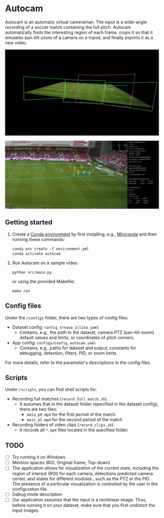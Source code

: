 # Autocam

Autocam is an automatic virtual cameraman. The input is a wide-angle recording of a soccer match containing the full pitch. Autocam automatically finds the interesting region of each frame, crops it so that it emulates pan-tilt-zoom of a camera on a tripod, and finally exports it as a new video.

![Title main](assets/images/title_main.png)

![Title ROI](assets/images/title_roi.png)

## Getting started

1. Create a [Conda environment](https://docs.conda.io/en/latest/) by first installing, e.g., [Miniconda](https://docs.conda.io/projects/miniconda/en/latest/miniconda-install.html) and then running these commands:

    ```shell
    conda env create -f environment.yml
    conda activate autocam
    ```

2. Run Autocam on a sample video.

    ```shell
    python src/main.py
    ```

    or using the provided Makefile:

    ```shell
    make run
    ```

## Config files

Under the `/configs` folder, there are two types of config files:

- Dataset config: `config_trnava_zilina.yaml`
  - Contains, e.g., the path to the dataset, camera PTZ (pan-tilt-zoom) default values and limits, or coordinates of pitch corners.
- App config: `configs/config_autocam.yaml`
  - Contains, e.g., paths for dataset and output, constants for debugging, detection, filters, PID, or zoom limits.

For more details, refer to the parameter's descriptions in the config files.

## Scripts

Under `/scripts`, you can find shell scripts for:

- Recording full matches (`record_full_match.sh`).
  - It assumes that in the dataset folder (specified in the dataset config), there are two files:
    - `main_p0.mp4` for the first period of the match
    - `main_p1.mp4` for the second period of the match
- Recording folders of video clips (`record_clips.sh`).
  - It records all `*.mp4` files located in the specified folder.

## TODO

- [ ] Try running it on Windows
- [ ] Mention spaces (ROI, Original frame, Top-down)
- [ ] The application allows for visualization of the current state, including the region of interest (ROI) for each camera, detections
      predicted camera center, and states for different modules , such as the PTZ or the PID. The presence of a particular visualization is controlled by the user in the configuration file.
- [ ] Debug mode description
- [ ] Our application assumes that the input is a rectilinear image. Thus, before running it on your dataset, make sure that you first undistort the input images.
